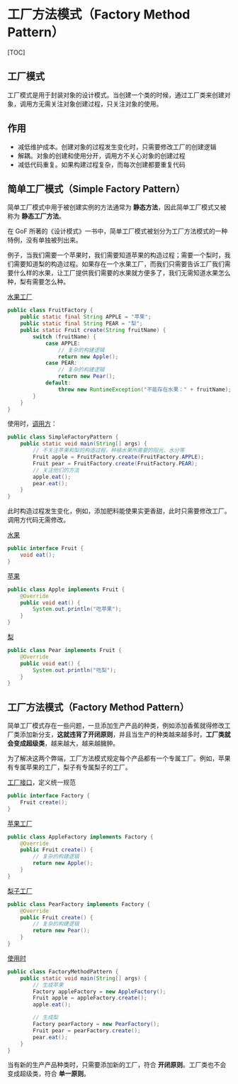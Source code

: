 # 工厂方法模式（Factory Method Pattern）

[TOC]

## 工厂模式

工厂模式是用于封装对象的设计模式。当创建一个类的时候，通过工厂类来创建对象，调用方无需关注对象创建过程，只关注对象的使用。

## 作用

* 减低维护成本。创建对象的过程发生变化时，只需要修改工厂的创建逻辑
* 解耦。对象的创建和使用分开，调用方不关心对象的创建过程
* 减低代码重复。如果构建过程复杂，而每次创建都要重复代码

## <a name="simpleFactory" style="text-decoration:none">简单工厂模式（Simple Factory Pattern）</a>

简单工厂模式中用于被创建实例的方法通常为 **静态方法**，因此简单工厂模式又被称为 **静态工厂方法**。

在 GoF 所著的《设计模式》一书中，简单工厂模式被划分为工厂方法模式的一种特例，没有单独被列出来。

例子，当我们需要一个苹果时，我们需要知道苹果的构造过程；需要一个梨时，我们需要知道梨的构造过程。如果存在一个水果工厂，而我们只需要告诉工厂我们需要什么样的水果，让工厂提供我们需要的水果就方便多了，我们无需知道水果怎么种，梨有需要怎么种。

[水果工厂](design-patterns/creational-pattern/src/main/java/org/lzn/factorymethod/FruitFactory.java)

```java
public class FruitFactory {
    public static final String APPLE = "苹果";
    public static final String PEAR = "梨";
    public static Fruit create(String fruitName) {
        switch (fruitName) {
            case APPLE:
                // 复杂的构建逻辑
                return new Apple();
            case PEAR:
                // 复杂的构建逻辑
                return new Pear();
            default:
                throw new RuntimeException("不能存在水果：" + fruitName);
        }
    }
}
```

使用时，[调用方](design-patterns/creational-pattern/src/main/java/org/lzn/factorymethod/SimpleFactoryPattern.java)：

```java
public class SimpleFactoryPattern {
    public static void main(String[] args) {
        // 不关注苹果和梨的构造过程，种植水果所需要的阳光、水分等
        Fruit apple = FruitFactory.create(FruitFactory.APPLE);
        Fruit pear = FruitFactory.create(FruitFactory.PEAR);
        // 关注他们的方法
        apple.eat();
        pear.eat();
    }
}
```

此时构造过程发生变化，例如，添加肥料能使果实更香甜，此时只需要修改工厂。调用方代码无需修改。

[水果](design-patterns/creational-pattern/src/main/java/org/lzn/Fruit.java)

```java
public interface Fruit {
    void eat();
}
```

[苹果](design-patterns/creational-pattern/src/main/java/org/lzn/Apple.java)

```java
public class Apple implements Fruit {
    @Override
    public void eat() {
        System.out.println("吃苹果");
    }
}
```

[梨](design-patterns/creational-pattern/src/main/java/org/lzn/Pear.java)

```java
public class Pear implements Fruit {
    @Override
    public void eat() {
        System.out.println("吃梨");
    }
}
```

## 工厂方法模式（Factory Method Pattern）

简单工厂模式存在一些问题，一旦添加生产产品的种类，例如添加香蕉就得修改工厂类添加新分支，**这就违背了开闭原则**，并且当生产的种类越来越多时，**工厂类就会变成超级类**，越来越大，越来越臃肿。

为了解决这两个弊端，工厂方法模式规定每个产品都有一个专属工厂。例如，苹果有专属苹果的工厂，梨子有专属梨子的工厂。

[工厂接口](design-patterns/creational-pattern/src/main/java/org/lzn/factorymethod/Factory.java)，定义统一规范

```java
public interface Factory {
    Fruit create();
}
```

[苹果工厂](design-patterns/creational-pattern/src/main/java/org/lzn/factorymethod/AppleFactory.java)

```java
public class AppleFactory implements Factory {
    @Override
    public Fruit create() {
        // 复杂的构建逻辑
        return new Apple();
    }
}
```

[梨子工厂](design-patterns/creational-pattern/src/main/java/org/lzn/factorymethod/PearFactory.java)

```java
public class PearFactory implements Factory {
    @Override
    public Fruit create() {
        // 复杂的构建逻辑
        return new Pear();
    }
}
```

[使用时](design-patterns/creational-pattern/src/main/java/org/lzn/factorymethod/FactoryMethodPattern.java)

```java
public class FactoryMethodPattern {
    public static void main(String[] args) {
        // 生成苹果
        Factory appleFactory = new AppleFactory();
        Fruit apple = appleFactory.create();
        apple.eat();

        // 生成梨
        Factory pearFactory = new PearFactory();
        Fruit pear = pearFactory.create();
        pear.eat();
    }
}
```

当有新的生产产品种类时，只需要添加新的工厂，符合 **开闭原则**。工厂类也不会变成超级类，符合 **单一原则**。
